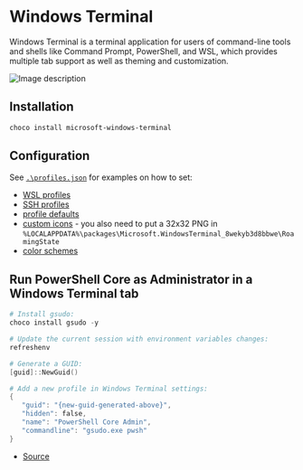 # Windows Terminal

Windows Terminal is a terminal application for users of command-line tools and shells like Command Prompt, PowerShell, and WSL, which provides multiple tab support as well as theming and customization.

![Image description](https://raw.githubusercontent.com/lackovic/notes/master/Windows/Windows%20Terminal/img/windows-terminal-640.png)

## Installation

```powershell
choco install microsoft-windows-terminal
```

## Configuration

See [`.\profiles.json`](profiles.json) for examples on how to set:

- [WSL profiles](https://github.com/lackovic/notes/blob/a69ac7066798699f53ac56c8344896b29ccf2ba2/Windows/Windows%20Terminal/profiles.json#L35-L41)
- [SSH profiles](https://github.com/lackovic/notes/blob/a69ac7066798699f53ac56c8344896b29ccf2ba2/Windows/Windows%20Terminal/profiles.json#L28-L34)
- [profile defaults](https://github.com/lackovic/notes/blob/a69ac7066798699f53ac56c8344896b29ccf2ba2/Windows/Windows%20Terminal/profiles.json#L10-L13)
- [custom icons](https://github.com/lackovic/notes/blob/a69ac7066798699f53ac56c8344896b29ccf2ba2/Windows/Windows%20Terminal/profiles.json#L25) - you also need to put a 32x32 PNG in `%LOCALAPPDATA%\packages\Microsoft.WindowsTerminal_8wekyb3d8bbwe\RoamingState`
- [color schemes](https://github.com/lackovic/notes/blob/a69ac7066798699f53ac56c8344896b29ccf2ba2/Windows/Windows%20Terminal/profiles.json#L58-L171)

## Run PowerShell Core as Administrator in a Windows Terminal tab

```powershell
# Install gsudo:
choco install gsudo -y

# Update the current session with environment variables changes:
refreshenv

# Generate a GUID:
[guid]::NewGuid()

# Add a new profile in Windows Terminal settings:
{
   "guid": "{new-guid-generated-above}",
   "hidden": false,
   "name": "PowerShell Core Admin",
   "commandline": "gsudo.exe pwsh"
}
```

- [Source](https://github.com/microsoft/terminal/issues/632#issuecomment-582782751)
